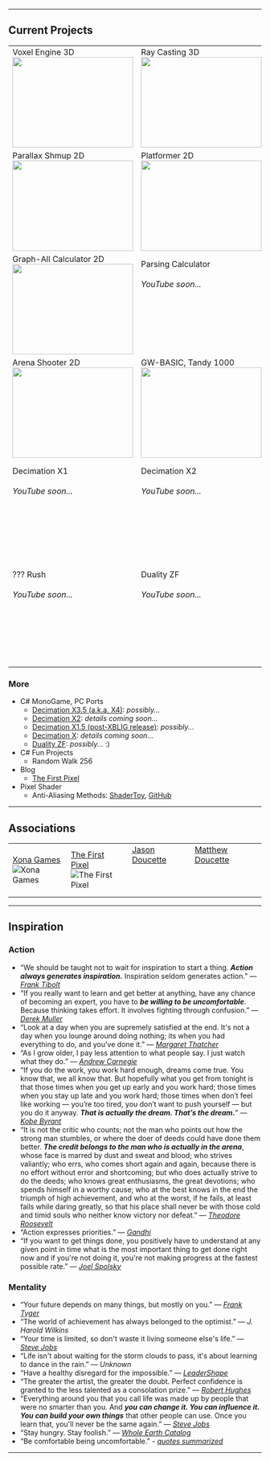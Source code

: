___
## Current Projects

|   |   |   |
|---|---|---|
|Voxel Engine 3D<br><a href="https://youtube.com/playlist?list=PLjnbT4UISq0bQF1g85tE9jTrKfEtdRYlY"><img src="https://img.youtube.com/vi/uadGU-stF-w/0.jpg" width="240" height="180" /></a>|Ray Casting 3D<br><a href="https://youtube.com/playlist?list=PLjnbT4UISq0YcFtRFjFQqK0g6ONNCtrvY"><img src="https://img.youtube.com/vi/_lYaYKBrE5s/0.jpg" width="240" height="180" /></a>|Road Pseudo 3D<br><a href="https://youtube.com/playlist?list=PLjnbT4UISq0bnfd1RC3M4PgTgkmhlkikV"><img src="https://img.youtube.com/vi/rA4g4VX7ys8/0.jpg" width="240" height="180" /></a>|
|Parallax Shmup 2D<br><a href="https://youtube.com/playlist?list=PLjnbT4UISq0Y_7IAN_zUzxgZnfhXxo_0Q"><img src="https://img.youtube.com/vi/l9bIYkZepPo/0.jpg" width="240" height="180" /></a>|Platformer 2D<br><a href="https://youtube.com/playlist?list=PLjnbT4UISq0bOcfu6Tl7kVQpBShxDA_rg"><img src="https://img.youtube.com/vi/mUMgT5Nu-_8/0.jpg" width="240" height="180" /></a>|Procedural Generation 2D<br><a href="https://youtube.com/playlist?list=PLjnbT4UISq0Y8vYnrSauHkBKgOBHXFFdf"><img src="https://img.youtube.com/vi/iHaiVX8k740/0.jpg" width="240" height="180" /></a>|
|Graph-All Calculator 2D<br><a href="https://youtube.com/playlist?list=PLjnbT4UISq0YLgynFSpLzml4BMC6TDZL2"><img src="https://img.youtube.com/vi/0g5YZovK2SI/0.jpg" width="240" height="180" /></a>|Parsing Calculator<br><br>_YouTube soon..._<br><br><br><br><br><br><br>|RPG Text-Mode 2D<br><br>_YouTube soon..._<br><br><br><br><br><br><br>|
|Arena Shooter 2D<br><a href="https://youtube.com/playlist?list=PLjnbT4UISq0adw__Y9B2eXA0LL35TyORU"><img src="https://img.youtube.com/vi/VKjiuq437t0/0.jpg" width="240" height="180" /></a>|GW-BASIC, Tandy 1000<br><a href="https://youtube.com/playlist?list=PLjnbT4UISq0bMjb81xFBIWOLhBKFCVkuB"><img src="https://img.youtube.com/vi/vd1iuoE9RoY/0.jpg" width="240" height="180" /></a>|Unity: Polyomino/Tetromino<br><a href="https://youtube.com/playlist?list=PLjnbT4UISq0aiCTUj4movS4tsn5QkuPSD"><img src="https://img.youtube.com/vi/H6Ief4korsU/0.jpg" width="240" height="180" /></a>|
|Decimation X1<br><br>_YouTube soon..._<br><br><br><br><br><br><br>|Decimation X2<br><br>_YouTube soon..._<br><br><br><br><br><br><br>|Decimation X3<br><a href="https://www.youtube.com/playlist?list=PLjnbT4UISq0bTCaOIICkP3D4Sp8ZPa7Gv"><img src="https://img.youtube.com/vi/HHqrGBW509c/0.jpg" width="240" height="180" /></a>||
|??? Rush<br><br>_YouTube soon..._<br><br><br><br><br><br><br>|Duality ZF<br><br>_YouTube soon..._<br><br><br><br><br><br><br>|3D Polygon Engine<br><a href="https://www.youtube.com/playlist?list=PLjnbT4UISq0YyjqBGG8Q34Kng5gqDmYrT"><img src="https://img.youtube.com/vi/Pq0VHPhCkTs/0.jpg" width="240" height="180" /></a>||

### More
  - C# MonoGame, PC Ports
     - [Decimation X3.5 (a.k.a. X4)](http://xona.com/games/decimationx3.5/): _possibly..._
     - [Decimation X2](http://xona.com/games/decimationx2/): _details coming soon..._
     - [Decimation X1.5 (post-XBLIG release)](http://xona.com/games/decimationx/): _possibly..._
     - [Decimation X](http://xona.com/games/decimationx/): _details coming soon..._
     - [Duality ZF](http://xona.com/games/dualityzf/): _possibly..._ :) 
  - C# Fun Projects
     - Random Walk 256
  - Blog
     - [The First Pixel](http://thefirstpixel.com/)
  - Pixel Shader
     - Anti-Aliasing Methods: [ShaderToy](https://www.shadertoy.com/view/4dGXW1), [GitHub](https://github.com/Michaelangel007/Anti-Aliasing-Compare)

___
## Associations

|   |   |   |   |
|---|---|---|---|
| [Xona Games](http://xona.com/) <br> ![Xona Games](http://thefirstpixel.com/wp-content/uploads/2022/01/xona_logo-64x64-1.png "Xona Games") | [The First Pixel](http://thefirstpixel.com/) <br> ![The First Pixel](http://thefirstpixel.com/wp-content/uploads/2020/12/the_first_pixel_logo_64x64_black.png "The First Pixel") | [Jason Doucette](http://jasondoucette.com/) <br><br><br><br> | [Matthew Doucette](http://matthewdoucette.com/) <br><br><br><br> |
___
## Inspiration

### Action

- “We should be taught not to wait for inspiration to start a thing. **_Action always generates inspiration._** Inspiration seldom generates action.” — [_Frank Tibolt_](https://www.goodreads.com/author/show/2085007.Frank_Tibolt)
- “If you really want to learn and get better at anything, have any chance of becoming an expert, you have to **_be willing to be uncomfortable_**. Because thinking takes effort. It involves fighting through confusion.” — [_Derek Muller_](https://www.youtube.com/watch?v=UBVV8pch1dM&t=694s)
- “Look at a day when you are supremely satisfied at the end. It's not a day when you lounge around doing nothing; its when you had everything to do, and you've done it.” — [_Margaret Thatcher_](https://en.wikipedia.org/wiki/Margaret_Thatcher)
- “As I grow older, I pay less attention to what people say. I just watch what they do.” — [_Andrew Carnegie_](https://en.wikipedia.org/wiki/Andrew_Carnegie)
- “If you do the work, you work hard enough, dreams come true. You know that, we all know that. But hopefully what you get from tonight is that those times when you get up early and you work hard; those times when you stay up late and you work hard; those times when don’t feel like working — you’re too tired, you don’t want to push yourself — but you do it anyway. **_That is actually the dream. That’s the dream._**” — [_Kobe Byrant_](https://www.youtube.com/watch?v=k2Qpl1Q3OkA&t=4m50s)
- “It is not the critic who counts; not the man who points out how the strong man stumbles, or where the doer of deeds could have done them better. **_The credit belongs to the man who is actually in the arena_**, whose face is marred by dust and sweat and blood; who strives valiantly; who errs, who comes short again and again, because there is no effort without error and shortcoming; but who does actually strive to do the deeds; who knows great enthusiasms, the great devotions; who spends himself in a worthy cause; who at the best knows in the end the triumph of high achievement, and who at the worst, if he fails, at least fails while daring greatly, so that his place shall never be with those cold and timid souls who neither know victory nor defeat.” — [_Theodore Roosevelt_](https://en.wikipedia.org/wiki/Citizenship_in_a_Republic)
- “Action expresses priorities.” — [_Gandhi_](https://en.wikipedia.org/wiki/Nuclear_Gandhi)
- “If you want to get things done, you positively have to understand at any given point in time what is the most important thing to get done right now and if you're not doing it, you're not making progress at the fastest possible rate.” — [_Joel Spolsky_](https://www.joelonsoftware.com/)

### Mentality

- “Your future depends on many things, but mostly on you.” — [_Frank Tyger_](https://www.franktyger.info/frank-tyger-in-his-own-words.htm)
- “The world of achievement has always belonged to the optimist.” — _J. Harold Wilkins_
- “Your time is limited, so don't waste it living someone else's life.” — [_Steve Jobs_](https://www.youtube.com/results?search_query=steve+jobs+commencement+speech)
- “Life isn't about waiting for the storm clouds to pass, it's about learning to dance in the rain.” — _Unknown_
- “Have a healthy disregard for the impossible.” — [_LeaderShape_](http://www.leadershape.org/institute)
- “The greater the artist, the greater the doubt. Perfect confidence is granted to the less talented as a consolation prize.” — [_Robert Hughes_](http://content.time.com/time/subscriber/article/0,33009,984678,00.html)
- “Everything around you that you call life was made up by people that were no smarter than you. And **_you can change it. You can influence it. You can build your own things_** that other people can use. Once you learn that, you'll never be the same again.” — [_Steve Jobs_](https://en.wikipedia.org/wiki/Steve_Jobs)
- “Stay hungry. Stay foolish.” — [_Whole Earth Catalog_](https://en.wikipedia.org/wiki/Whole_Earth_Catalog)
- “Be comfortable being uncomfortable.” - [_quotes summarized_](https://www.google.com/search?q=be+comfortable+being+uncomfortable)

___
